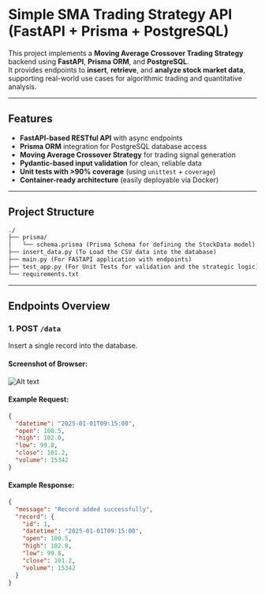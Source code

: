 # Simple SMA Trading Strategy API (FastAPI + Prisma + PostgreSQL)

This project implements a **Moving Average Crossover Trading Strategy** backend using **FastAPI**, **Prisma ORM**, and **PostgreSQL**.  
It provides endpoints to **insert**, **retrieve**, and **analyze stock market data**, supporting real-world use cases for algorithmic trading and quantitative analysis.

---

## Features

- **FastAPI-based RESTful API** with async endpoints  
- **Prisma ORM** integration for PostgreSQL database access  
- **Moving Average Crossover Strategy** for trading signal generation  
- **Pydantic-based input validation** for clean, reliable data  
- **Unit tests with >90% coverage** (using `unittest` + `coverage`)  
- **Container-ready architecture** (easily deployable via Docker)  

---

## Project Structure
```txt
./
├── prisma/
│   └── schema.prisma (Prisma Schema for defining the StockData model)
├── insert_data.py (To Load the CSV data into the database)
├── main.py (For FASTAPI application with endpoints)
├── test_app.py (For Unit Tests for validation and the strategic logic)
└── requirements.txt
```

---


## Endpoints Overview

### 1. **POST `/data`**
Insert a single record into the database.

#### Screenshot of Browser:
![Alt text](path/to/image.jpg "Optional Title")

#### Example Request:
```json
{
  "datetime": "2025-01-01T09:15:00",
  "open": 100.5,
  "high": 102.0,
  "low": 99.8,
  "close": 101.2,
  "volume": 15342
}
```

#### Example Response:
```json
{
  "message": "Record added successfully",
  "record": {
    "id": 1,
    "datetime": "2025-01-01T09:15:00",
    "open": 100.5,
    "high": 102.0,
    "low": 99.8,
    "close": 101.2,
    "volume": 15342
  }
}
```
